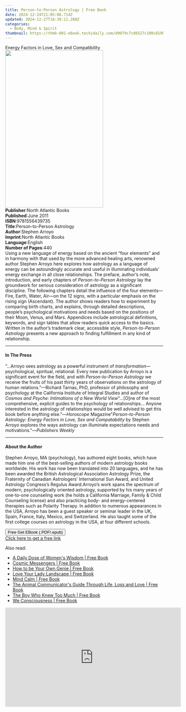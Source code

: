 ```yaml
---
title: Person-to-Person Astrology | Free Book
date: 2024-12-24T21:05:06.714Z
updated: 2024-12-27T18:39:11.280Z
categories:
  - Body, Mind & Spirit
thumbnail: https://thmb-001-ebook.techidaily.com/d9079c7cd6527c108c819b38da80877820df2ea7502ee377c1b7c13f8dfa85a4.jpg
---
```

<main id="book-container">
  <div class="flex flex-col">
    <div class="book-brief flex-1 py-6 px-4 sm:p-6 md:py-10 md:px-8">
      <!-- brief-->
      <div class="book-brief-main">
        Energy Factors in Love, Sex and Compatibility
      </div>
    </div>
    <div
      class="book-meta-info flex-1 grid gap-4 col-start-1 col-end-3 row-start-1 sm:mb-6 sm:grid-cols-4 lg:gap-6 lg:col-start-2 lg:row-end-6 lg:row-span-6 lg:mb-0"
    >
      <div
        class="book-meta-info-left place-content-center mt-4 p-4 text-sm leading-6 col-start-2 col-span-2 dark:text-slate-400"
      >
        <img
          class="w-full h-500 object-cover rounded-lg sm:h-255 sm:col-span-2 lg:col-span-full"
          src="https://img-001-ebook.techidaily.com/ee46973475621b794a852058d6932a5fd72c3299199eafc9fc6a9c2b824688a6.jpg"
          alt=""
          width="312"
          height="500"
        />
      </div>
      <div
        class="book-meta-info-right mt-2 col-start-1 row-start-2 col-span-3 self-center"
      >
        <!-- meta data  -->
        <div class="flex flex-col px-4 md:px-8">
          <div class="flex-1">
            <strong>Publisher</strong>:<span class="px-2"
              >North Atlantic Books</span
            >
          </div>
          <div class="flex-1">
            <strong>Published</strong>:<span class="px-2">June 2011</span>
          </div>
          <div class="flex-1">
            <strong>ISBN</strong>:<span class="px-2">9781556439735</span>
          </div>
          <div class="flex-1">
            <strong>Title</strong>:<span class="px-2"
              >Person-to-Person Astrology</span
            >
          </div>
          <div class="flex-1">
            <strong>Author</strong>:<span class="px-2">Stephen Arroyo</span>
          </div>
          <div class="flex-1">
            <strong>Imprint</strong>:<span class="px-2"
              >North Atlantic Books</span
            >
          </div>
          <div class="flex-1">
            <strong>Language</strong>:<span class="px-2">English</span>
          </div>
          <div class="flex-1">
            <strong>Number of Pages</strong>:<span class="px-2">440</span>
          </div>
        </div>
      </div>
    </div>
    <div class="book-description flex-1 py-6 px-4 sm:p-6 md:py-10 md:px-8">
      <div class="book-description-main">
        <div accordion-content="" id="description">
          Using a new language of energy based on the ancient “four elements”
          and in harmony with that used by the more advanced healing arts,
          renowned author Stephen Arroyo here explores how astrology as a
          language of energy can be astoundingly accurate and useful in
          illuminating individuals’ energy exchange in all close relationships.
          The preface, author’s note, introduction, and early chapters of
          <i>Person-to-Person Astrology </i>lay the groundwork for serious
          consideration of astrology as a significant discipline. The following
          chapters detail the influence of the four elements—Fire, Earth, Water,
          Air—on the 12 signs, with a particular emphasis on the rising sign
          (Ascendant). The author shows readers how to experiment by comparing
          birth charts, and explains, through detailed descriptions, people’s
          psychological motivations and needs based on the positions of their
          Moon, Venus, and Mars. Appendices include astrological definitions,
          keywords, and sign tables that allow readers quick access to the
          basics. Written in the author’s trademark clear, accessible style,
          <i>Person-to-Person Astrology </i>presents a new approach to finding
          fulfillment in any kind of relationship.
        </div>
      </div>
    </div>
    <div class="book-excerpts flex-1 py-6 px-4 sm:p-6 md:py-10 md:px-8">
      <!-- excerpts-->
      <div class="book-excerpts-main">
        <hr />
        <h4 class="placeholder placeholder-heading">
          <span>In The Press</span>
        </h4>
        <p>
          “…Arroyo sees astrology as a powerful instrument of
          <i>transformation</i>—psychological, spiritual, relational. Every new
          publication by Arroyo is a significant event for the field, and with
          <i>Person-to-Person</i> <i>Astrology</i> we receive the fruits of his
          past thirty years of observations on the astrology of human
          relations.”—Richard Tarnas, PhD, professor of philosophy and
          psychology at the California Institute of Integral Studies and author
          of <i>Cosmos and Psyche: Intimations of a New World View</i>"...[O]ne
          of the most comprehensive, explicit guides to the psychology of
          relationships... Anyone interested in the astrology of relationships
          would be well advised to get this book before anything else."—<i
            >Horoscope</i
          >
          Magazine"<i
            >Person-to-Person Astrology: Energy Factors in Love, Sex and
            Compatability</i
          >
          by Stephen Arroyo explores the ways astrology can illuminate
          expectations needs and motivations."—<i>Publishers Weekly</i>
        </p>
      </div>
    </div>
    <div class="book-about-author flex-1 py-6 px-4 sm:p-6 md:py-10 md:px-8">
      <!-- about author-->
      <div class="book-main-author-main">
        <hr />
        <h4 class="placeholder placeholder-heading">
          <span>About the Author</span>
        </h4>
        <p>
          Stephen Arroyo, MA (psychology), has authored eight books, which have
          made him one of the best-selling authors of modern astrology books
          worldwide. His work has now been translated into 20 languages, and he
          has been awarded the British Astrological Association Astrology Prize,
          the Fraternity of Canadian Astrologers’ International Sun Award, and
          United Astrology Congress’s Regulus Award.Arroyo’s work spans the
          spectrum of modern, psychologically oriented astrology, supported by
          his many years of one-to-one counseling work (he holds a California
          Marriage, Family &amp; Child Counseling license) and also practicing
          body- and energy-centered therapies such as Polarity Therapy. In
          addition to numerous appearances in the USA, Arroyo has been a guest
          speaker or seminar leader in the UK, Spain, France, Italy, Mexico, and
          Switzerland. He also taught some of the first college courses on
          astrology in the USA, at four different schools.
        </p>
      </div>
    </div>
    <div class="book-free-get flex-1 py-6 px-4 sm:p-6 md:py-10 md:px-8">
      <button
        id="btn-free-get"
        class="bg-blue-500 hover:bg-blue-700 text-white font-bold py-2 px-4 rounded"
      >
        Free Get EBook (.PDF/.epub)
      </button>
      <div id="countdown-display" class="px-2 text-lg mt-2"></div>
      <a
        id="free-link"
        class="hidden bg-blue-500 hover:bg-blue-700 text-white font-bold py-2 px-4 rounded"
        href="https://www.ebooks.com/en-us/book/683804/person-to-person-astrology/stephen-arroyo/"
        target="_blank"
        >Click here to get a free link</a
      >
    </div>
    <script>
      let countdownTime = 0;
      let countdownInterval = null;
      document
        .getElementById('btn-free-get')
        .addEventListener('click', startCountdown);
      function startCountdown() {
        countdownTime = new Date().getTime() + 60000 * 3;
        countdownInterval = setInterval(updateCountdown, 1000);
        document.getElementById('btn-free-get').disabled = true;
        document
          .getElementById('btn-free-get')
          .classList.add('bg-gray-500', 'cursor-not-allowed');
      }
      function updateCountdown() {
        let currentTime = new Date().getTime();
        let timeLeft = countdownTime - currentTime;
        let secondsLeft = Math.floor(timeLeft / 1000);
        document.getElementById('countdown-display').innerHTML =
          `Remaining time: ${secondsLeft} seconds.`;
        if (secondsLeft <= 0) {
          clearInterval(countdownInterval);
          document.getElementById('btn-free-get').classList.add('hidden');
          document.getElementById('free-link').classList.remove('hidden');
          document.getElementById('countdown-display').innerHTML = '';
        }
      }
    </script>
  </div>
</main>

<ins class="adsbygoogle"
      style="display:block"
      data-ad-client="ca-pub-7571918770474297"
      data-ad-slot="8358498916"
      data-ad-format="auto"
      data-full-width-responsive="true"></ins>
    

<span class="atpl-alsoreadstyle">Also read:</span>
<div><ul>
<li><a href="https://novels-ebooks.techidaily.com/96317298-9781401954086-a-daily-dose-of-womens-wisdom/"><u>A Daily Dose of Women's Wisdom | Free Book</u></a></li>
<li><a href="https://novels-ebooks.techidaily.com/96317323-9781788170666-cosmic-messengers/"><u>Cosmic Messengers | Free Book</u></a></li>
<li><a href="https://novels-ebooks.techidaily.com/96317303-9781401951320-how-to-be-your-own-genie/"><u>How to be Your Own Genie | Free Book</u></a></li>
<li><a href="https://novels-ebooks.techidaily.com/96317317-9781781807644-love-your-lady-landscape/"><u>Love Your Lady Landscape | Free Book</u></a></li>
<li><a href="https://novels-ebooks.techidaily.com/96317320-9781781803097-mind-calm/"><u>Mind Calm | Free Book</u></a></li>
<li><a href="https://novels-ebooks.techidaily.com/96317312-9781781803622-the-animal-communicators-guide-through-life-loss-and-love/"><u>The Animal Communicator's Guide Through Life, Loss and Love | Free Book</u></a></li>
<li><a href="https://novels-ebooks.techidaily.com/96317322-9781401952747-the-boy-who-knew-too-much/"><u>The Boy Who Knew Too Much | Free Book</u></a></li>
<li><a href="https://novels-ebooks.techidaily.com/96317319-9781401952327-we-consciousness/"><u>We Consciousness | Free Book</u></a></li>
</ul></div>

<!-- affiliate ads begin -->
<iframe width="560" height="315" src="https://www.youtube.com/embed/DxUX4R6Cf7c?si=prHevNQJivSkIfUt" title="YouTube video player" frameborder="0" allow="accelerometer; autoplay; clipboard-write; encrypted-media; gyroscope; picture-in-picture; web-share" referrerpolicy="strict-origin-when-cross-origin" allowfullscreen></iframe>
<!-- affiliate ads end -->

